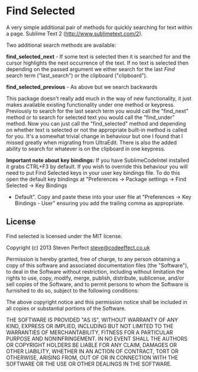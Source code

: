 # Find Selected #

A very simple additional pair of methods for quickly searching for text within a
page. Sublime Text 2 (http://www.sublimetext.com/2).

Two additional search methods are available:

**find\_selected\_next** - If some text is selected then it is searched for and 
  the cursor highlights the next occurrence of the text. If no text is selected 
  then depending on the passed argument we either search for the last *Find* 
  search term ("last_search") or the clipboard ("clipboard").

**find\_selected\_previous** - As above but we search backwards

This package doesn't really add much in the way of new functionality, it just makes 
available existing functionality under one method or keypress. Previously to 
search for the last search term you would call the "find_next" method or to search 
for selected text you would call the "find_under" method. Now you can just call 
the "find_selected" method and depending on whether text is selected or not the 
appropriate built-in method is called for you. It's a somewhat trivial change in 
behaviour but one I found that I missed greatly when migrating from UltraEdit. 
There is also the added ability to search for whatever is on the clipboard in one 
keypress.

**Important note about key bindings:** If you have SublimeCodeIntel installed it 
grabs CTRL+F3 by default. If you wish to override this behaviour you will need to
put Find Selected keys in your user key bindings file. To do this open the default 
key bindings at "Preferences -> Package settings -> Find Selected -> Key Bindings 
- Default". Copy and paste these into your user file at "Preferences -> Key 
Bindings - User" ensuring you add the trailing comma as appropriate.


## License ##

Find selected is licensed under the MIT license.

  Copyright (c) 2013 Steven Perfect <steve@codeeffect.co.uk>

  Permission is hereby granted, free of charge, to any person obtaining a copy
  of this software and associated documentation files (the "Software"), to deal
  in the Software without restriction, including without limitation the rights
  to use, copy, modify, merge, publish, distribute, sublicense, and/or sell
  copies of the Software, and to permit persons to whom the Software is
  furnished to do so, subject to the following conditions:

  The above copyright notice and this permission notice shall be included in
  all copies or substantial portions of the Software.

  THE SOFTWARE IS PROVIDED "AS IS", WITHOUT WARRANTY OF ANY KIND, EXPRESS OR
  IMPLIED, INCLUDING BUT NOT LIMITED TO THE WARRANTIES OF MERCHANTABILITY,
  FITNESS FOR A PARTICULAR PURPOSE AND NONINFRINGEMENT. IN NO EVENT SHALL THE
  AUTHORS OR COPYRIGHT HOLDERS BE LIABLE FOR ANY CLAIM, DAMAGES OR OTHER
  LIABILITY, WHETHER IN AN ACTION OF CONTRACT, TORT OR OTHERWISE, ARISING FROM,
  OUT OF OR IN CONNECTION WITH THE SOFTWARE OR THE USE OR OTHER DEALINGS IN
  THE SOFTWARE.
